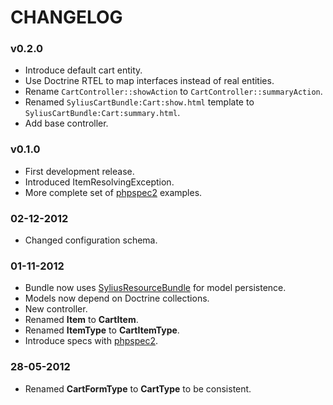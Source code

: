 CHANGELOG
=========

### v0.2.0

* Introduce default cart entity.
* Use Doctrine RTEL to map interfaces instead of real entities.
* Rename ``CartController::showAction`` to ``CartController::summaryAction``.
* Renamed ``SyliusCartBundle:Cart:show.html`` template to ``SyliusCartBundle:Cart:summary.html``.
* Add base controller.

### v0.1.0

* First development release.
* Introduced ItemResolvingException.
* More complete set of [phpspec2](http://phpspec.net) examples.

### 02-12-2012

* Changed configuration schema.

### 01-11-2012

* Bundle now uses [SyliusResourceBundle](http://github.com/Sylius/SyliusResourceBundle) for model persistence.
* Models now depend on Doctrine collections.
* New controller.
* Renamed **Item** to **CartItem**.
* Renamed **ItemType** to **CartItemType**.
* Introduce specs with [phpspec2](http://phpspec.net).

### 28-05-2012

* Renamed **CartFormType** to **CartType** to be consistent.
